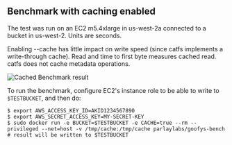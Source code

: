 ## Benchmark with caching enabled

The test was run on an EC2 m5.4xlarge in us-west-2a connected to a
bucket in us-west-2. Units are seconds.

Enabling --cache has little impact on write speed (since catfs implements a write-through cache). Read and time to first byte measures cached read. catfs does not cache metadata operations.

![Cached Benchmark result](/bench/cache/bench.png?raw=true "Cached Benchmark")

To run the benchmark, configure EC2's instance role to be able to write to `$TESTBUCKET`, and then do:
```ShellSession
$ export AWS_ACCESS_KEY_ID=AKID1234567890
$ export AWS_SECRET_ACCESS_KEY=MY-SECRET-KEY
$ sudo docker run -e BUCKET=$TESTBUCKET -e CACHE=true --rm --privileged --net=host -v /tmp/cache:/tmp/cache parlaylabs/goofys-bench
# result will be written to $TESTBUCKET
```
